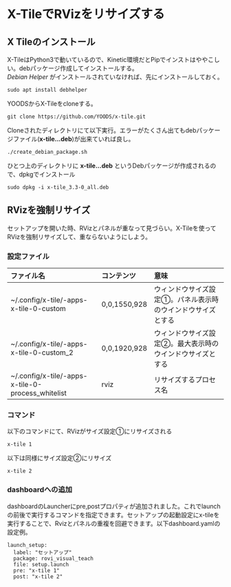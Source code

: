 # X-TileでRVizをリサイズする
## X Tileのインストール  
X-TileはPython3で動いているので、Kinetic環境だとPipでインストはややこしい。debパッケージ作成してインストールする。  
*Debian Helper* がインストールされていなければ、先にインストールしておく。
~~~
sudo apt install debhelper
~~~
YOODSからX-Tileをcloneする。
~~~
git clone https://github.com/YOODS/x-tile.git
~~~
Cloneされたディレクトリにて以下実行。エラーがたくさん出てもdebパッケージファイル(**x-tile...deb**)が出来ていれば良し。
~~~
./create_debian_package.sh
~~~
ひとつ上のディレクトリに **x-tile...deb** というDebパッケージが作成されるので、dpkgでインストール
~~~
sudo dpkg -i x-tile_3.3-0_all.deb
~~~
## RVizを強制リサイズ  
セットアップを開いた時、RVizとパネルが重なって見づらい。X-Tileを使ってRVizを強制リサイズして、重ならないようにしよう。
### 設定ファイル

|ファイル名|コンテンツ|意味|
|:----|:----|:----|
|~/.config/x-tile/-apps-x-tile-0-custom|0,0,1550,928|ウィンドウサイズ設定①。パネル表示時のウインドウサイズとする|
|~/.config/x-tile/-apps-x-tile-0-custom_2|0,0,1920,928|ウィンドウサイズ設定②。最大表示時のウインドウサイズとする|
|~/.config/x-tile/-apps-x-tile-0-process_whitelist|rviz|リサイズするプロセス名|

### コマンド  
以下のコマンドにて、RVizがサイズ設定①にリサイズされる
~~~
x-tile 1
~~~
以下は同様にサイズ設定②にリサイズ
~~~
x-tile 2
~~~
### dashboardへの追加  
dashboardのLauncherにpre,postプロパティが追加されました。これでlaunchの前後で実行するコマンドを指定できます。セットアップの起動設定にx-tileを実行することで、Rvizとパネルの重複を回避できます。以下dashboard.yamlの設定例。
~~~
launch_setup:
  label: "セットアップ"
  package: rovi_visual_teach
  file: setup.launch
  pre: "x-tile 1"
  post: "x-tile 2"
~~~
